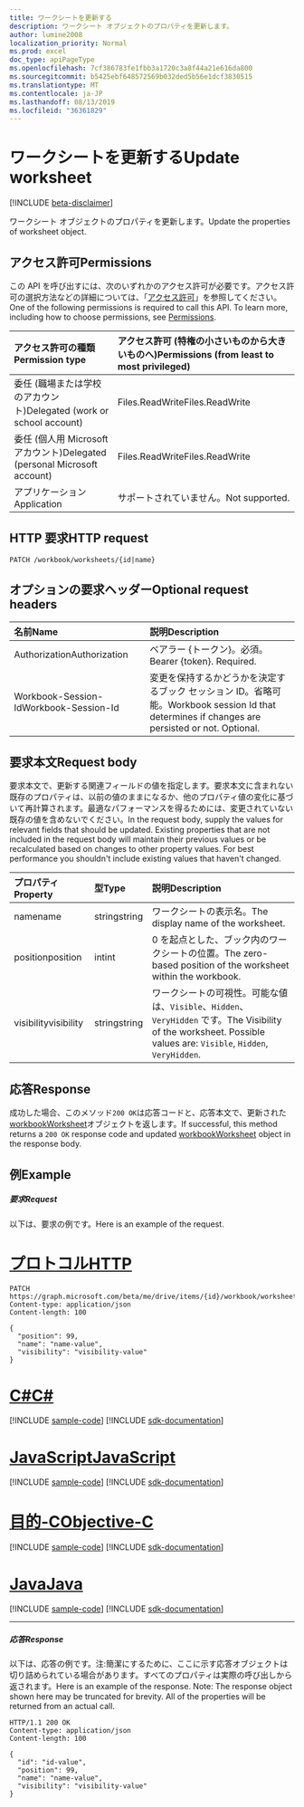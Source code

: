```yaml
---
title: ワークシートを更新する
description: ワークシート オブジェクトのプロパティを更新します。
author: lumine2008
localization_priority: Normal
ms.prod: excel
doc_type: apiPageType
ms.openlocfilehash: 7cf386783fe1fbb3a1720c3a8f44a21e616da800
ms.sourcegitcommit: b5425ebf648572569b032ded5b56e1dcf3830515
ms.translationtype: MT
ms.contentlocale: ja-JP
ms.lasthandoff: 08/13/2019
ms.locfileid: "36361829"
---
```

# <a name="update-worksheet"></a><span data-ttu-id="01542-103">ワークシートを更新する</span><span class="sxs-lookup"><span data-stu-id="01542-103">Update worksheet</span></span>

[!INCLUDE [beta-disclaimer](../../includes/beta-disclaimer.md)]

<span data-ttu-id="01542-104">ワークシート オブジェクトのプロパティを更新します。</span><span class="sxs-lookup"><span data-stu-id="01542-104">Update the properties of worksheet object.</span></span>
## <a name="permissions"></a><span data-ttu-id="01542-105">アクセス許可</span><span class="sxs-lookup"><span data-stu-id="01542-105">Permissions</span></span>
<span data-ttu-id="01542-p101">この API を呼び出すには、次のいずれかのアクセス許可が必要です。アクセス許可の選択方法などの詳細については、「[アクセス許可](/graph/permissions-reference)」を参照してください。</span><span class="sxs-lookup"><span data-stu-id="01542-p101">One of the following permissions is required to call this API. To learn more, including how to choose permissions, see [Permissions](/graph/permissions-reference).</span></span>

|<span data-ttu-id="01542-108">アクセス許可の種類</span><span class="sxs-lookup"><span data-stu-id="01542-108">Permission type</span></span>      | <span data-ttu-id="01542-109">アクセス許可 (特権の小さいものから大きいものへ)</span><span class="sxs-lookup"><span data-stu-id="01542-109">Permissions (from least to most privileged)</span></span>              |
|:--------------------|:---------------------------------------------------------|
|<span data-ttu-id="01542-110">委任 (職場または学校のアカウント)</span><span class="sxs-lookup"><span data-stu-id="01542-110">Delegated (work or school account)</span></span> | <span data-ttu-id="01542-111">Files.ReadWrite</span><span class="sxs-lookup"><span data-stu-id="01542-111">Files.ReadWrite</span></span>    |
|<span data-ttu-id="01542-112">委任 (個人用 Microsoft アカウント)</span><span class="sxs-lookup"><span data-stu-id="01542-112">Delegated (personal Microsoft account)</span></span> | <span data-ttu-id="01542-113">Files.ReadWrite</span><span class="sxs-lookup"><span data-stu-id="01542-113">Files.ReadWrite</span></span>    |
|<span data-ttu-id="01542-114">アプリケーション</span><span class="sxs-lookup"><span data-stu-id="01542-114">Application</span></span> | <span data-ttu-id="01542-115">サポートされていません。</span><span class="sxs-lookup"><span data-stu-id="01542-115">Not supported.</span></span> |

## <a name="http-request"></a><span data-ttu-id="01542-116">HTTP 要求</span><span class="sxs-lookup"><span data-stu-id="01542-116">HTTP request</span></span>
<!-- { "blockType": "ignored" } -->
```http
PATCH /workbook/worksheets/{id|name}
```
## <a name="optional-request-headers"></a><span data-ttu-id="01542-117">オプションの要求ヘッダー</span><span class="sxs-lookup"><span data-stu-id="01542-117">Optional request headers</span></span>
| <span data-ttu-id="01542-118">名前</span><span class="sxs-lookup"><span data-stu-id="01542-118">Name</span></span>       | <span data-ttu-id="01542-119">説明</span><span class="sxs-lookup"><span data-stu-id="01542-119">Description</span></span>|
|:-----------|:-----------|
| <span data-ttu-id="01542-120">Authorization</span><span class="sxs-lookup"><span data-stu-id="01542-120">Authorization</span></span>  | <span data-ttu-id="01542-p102">ベアラー {トークン}。必須。</span><span class="sxs-lookup"><span data-stu-id="01542-p102">Bearer {token}. Required.</span></span> |
| <span data-ttu-id="01542-123">Workbook-Session-Id</span><span class="sxs-lookup"><span data-stu-id="01542-123">Workbook-Session-Id</span></span>  | <span data-ttu-id="01542-p103">変更を保持するかどうかを決定するブック セッション ID。省略可能。</span><span class="sxs-lookup"><span data-stu-id="01542-p103">Workbook session Id that determines if changes are persisted or not. Optional.</span></span>|

## <a name="request-body"></a><span data-ttu-id="01542-126">要求本文</span><span class="sxs-lookup"><span data-stu-id="01542-126">Request body</span></span>
<span data-ttu-id="01542-p104">要求本文で、更新する関連フィールドの値を指定します。要求本文に含まれない既存のプロパティは、以前の値のままになるか、他のプロパティ値の変化に基づいて再計算されます。最適なパフォーマンスを得るためには、変更されていない既存の値を含めないでください。</span><span class="sxs-lookup"><span data-stu-id="01542-p104">In the request body, supply the values for relevant fields that should be updated. Existing properties that are not included in the request body will maintain their previous values or be recalculated based on changes to other property values. For best performance you shouldn't include existing values that haven't changed.</span></span>

| <span data-ttu-id="01542-130">プロパティ</span><span class="sxs-lookup"><span data-stu-id="01542-130">Property</span></span>     | <span data-ttu-id="01542-131">型</span><span class="sxs-lookup"><span data-stu-id="01542-131">Type</span></span>   |<span data-ttu-id="01542-132">説明</span><span class="sxs-lookup"><span data-stu-id="01542-132">Description</span></span>|
|:---------------|:--------|:----------|
|<span data-ttu-id="01542-133">name</span><span class="sxs-lookup"><span data-stu-id="01542-133">name</span></span>|<span data-ttu-id="01542-134">string</span><span class="sxs-lookup"><span data-stu-id="01542-134">string</span></span>|<span data-ttu-id="01542-135">ワークシートの表示名。</span><span class="sxs-lookup"><span data-stu-id="01542-135">The display name of the worksheet.</span></span>|
|<span data-ttu-id="01542-136">position</span><span class="sxs-lookup"><span data-stu-id="01542-136">position</span></span>|<span data-ttu-id="01542-137">int</span><span class="sxs-lookup"><span data-stu-id="01542-137">int</span></span>|<span data-ttu-id="01542-138">0 を起点とした、ブック内のワークシートの位置。</span><span class="sxs-lookup"><span data-stu-id="01542-138">The zero-based position of the worksheet within the workbook.</span></span>|
|<span data-ttu-id="01542-139">visibility</span><span class="sxs-lookup"><span data-stu-id="01542-139">visibility</span></span>|<span data-ttu-id="01542-140">string</span><span class="sxs-lookup"><span data-stu-id="01542-140">string</span></span>|<span data-ttu-id="01542-p105">ワークシートの可視性。可能な値は、`Visible`、`Hidden`、`VeryHidden` です。</span><span class="sxs-lookup"><span data-stu-id="01542-p105">The Visibility of the worksheet. Possible values are: `Visible`, `Hidden`, `VeryHidden`.</span></span>|

## <a name="response"></a><span data-ttu-id="01542-143">応答</span><span class="sxs-lookup"><span data-stu-id="01542-143">Response</span></span>

<span data-ttu-id="01542-144">成功した場合、このメソッド`200 OK`は応答コードと、応答本文で、更新された[workbookWorksheet](../resources/workbookworksheet.md)オブジェクトを返します。</span><span class="sxs-lookup"><span data-stu-id="01542-144">If successful, this method returns a `200 OK` response code and updated [workbookWorksheet](../resources/workbookworksheet.md) object in the response body.</span></span>
## <a name="example"></a><span data-ttu-id="01542-145">例</span><span class="sxs-lookup"><span data-stu-id="01542-145">Example</span></span>
##### <a name="request"></a><span data-ttu-id="01542-146">要求</span><span class="sxs-lookup"><span data-stu-id="01542-146">Request</span></span>
<span data-ttu-id="01542-147">以下は、要求の例です。</span><span class="sxs-lookup"><span data-stu-id="01542-147">Here is an example of the request.</span></span>

# <a name="httptabhttp"></a>[<span data-ttu-id="01542-148">プロトコル</span><span class="sxs-lookup"><span data-stu-id="01542-148">HTTP</span></span>](#tab/http)
<!-- {
  "blockType": "request",
  "name": "update_worksheet"
}-->
```http
PATCH https://graph.microsoft.com/beta/me/drive/items/{id}/workbook/worksheets/{id|name}
Content-type: application/json
Content-length: 100

{
  "position": 99,
  "name": "name-value",
  "visibility": "visibility-value"
}
```
# <a name="ctabcsharp"></a>[<span data-ttu-id="01542-149">C#</span><span class="sxs-lookup"><span data-stu-id="01542-149">C#</span></span>](#tab/csharp)
[!INCLUDE [sample-code](../includes/snippets/csharp/update-worksheet-csharp-snippets.md)]
[!INCLUDE [sdk-documentation](../includes/snippets/snippets-sdk-documentation-link.md)]

# <a name="javascripttabjavascript"></a>[<span data-ttu-id="01542-150">JavaScript</span><span class="sxs-lookup"><span data-stu-id="01542-150">JavaScript</span></span>](#tab/javascript)
[!INCLUDE [sample-code](../includes/snippets/javascript/update-worksheet-javascript-snippets.md)]
[!INCLUDE [sdk-documentation](../includes/snippets/snippets-sdk-documentation-link.md)]

# <a name="objective-ctabobjc"></a>[<span data-ttu-id="01542-151">目的-C</span><span class="sxs-lookup"><span data-stu-id="01542-151">Objective-C</span></span>](#tab/objc)
[!INCLUDE [sample-code](../includes/snippets/objc/update-worksheet-objc-snippets.md)]
[!INCLUDE [sdk-documentation](../includes/snippets/snippets-sdk-documentation-link.md)]

# <a name="javatabjava"></a>[<span data-ttu-id="01542-152">Java</span><span class="sxs-lookup"><span data-stu-id="01542-152">Java</span></span>](#tab/java)
[!INCLUDE [sample-code](../includes/snippets/java/update-worksheet-java-snippets.md)]
[!INCLUDE [sdk-documentation](../includes/snippets/snippets-sdk-documentation-link.md)]

---

##### <a name="response"></a><span data-ttu-id="01542-153">応答</span><span class="sxs-lookup"><span data-stu-id="01542-153">Response</span></span>
<span data-ttu-id="01542-p106">以下は、応答の例です。注:簡潔にするために、ここに示す応答オブジェクトは切り詰められている場合があります。すべてのプロパティは実際の呼び出しから返されます。</span><span class="sxs-lookup"><span data-stu-id="01542-p106">Here is an example of the response. Note: The response object shown here may be truncated for brevity. All of the properties will be returned from an actual call.</span></span>
<!-- {
  "blockType": "response",
  "truncated": true,
  "@odata.type": "microsoft.graph.workbookWorksheet"
} -->
```http
HTTP/1.1 200 OK
Content-type: application/json
Content-length: 100

{
  "id": "id-value",
  "position": 99,
  "name": "name-value",
  "visibility": "visibility-value"
}
```

<!-- uuid: 8fcb5dbc-d5aa-4681-8e31-b001d5168d79
2015-10-25 14:57:30 UTC -->
<!--
{
  "type": "#page.annotation",
  "description": "Update worksheet",
  "keywords": "",
  "section": "documentation",
  "tocPath": "",
  "suppressions": [
  ]
}
-->
